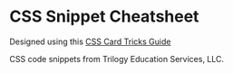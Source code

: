 # CSS Snippet Cheatsheet
Designed using this [CSS Card Tricks Guide](https://www.youtube.com/watch?v=29deL9MFfWc)

CSS code snippets from Trilogy Education Services, LLC.
